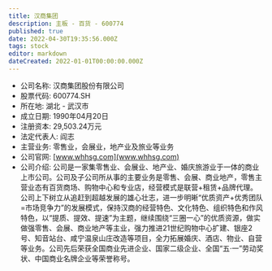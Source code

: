 ```yaml
---
title: 汉商集团
description: 主板 - 百货 - 600774
published: true
date: 2022-04-30T19:35:56.000Z
tags: stock
editor: markdown
dateCreated: 2022-01-01T00:00:00.000Z
---
```


- 公司名称: 汉商集团股份有限公司
- 股票代码: 600774.SH
- 所在地: 湖北 - 武汉市
- 成立日期: 1990年04月20日
- 注册资本: 29,503.24万元
- 法定代表人: 阎志
- 主营业务: 零售业，会展业，地产业及旅业等业务
- 公司官网: [www.whhsg.com](www.whhsg.com)
- 公司介绍: 公司是一家集零售业、会展业、地产业、婚庆旅游业于一体的商业上市公司。公司及子公司所从事的主要业务是零售、会展、商业地产，零售主营业态有百货商场、购物中心和专业店，经营模式是联营+租赁+品牌代理。公司上下树立从追赶到超越发展的雄心壮志，进一步明晰“优质资产+优秀团队=市场竞争力”的发展模式，保持汉商的经营特色、文化特色、组织特色和作风特色，以“提质、提效、提速”为主题，继续围绕“三圈一心”的优质资源，做实做强零售、会展、商业地产等主业，强力推进21世纪购物中心扩建、银座2号、知音站台、咸宁温泉山庄改造等项目，全力拓展婚庆、酒店、物业、自营等业务。公司先后荣获全国商业先进企业、国家二级企业、全国“五·一”劳动奖状、中国商业名牌企业等荣誉称号。


